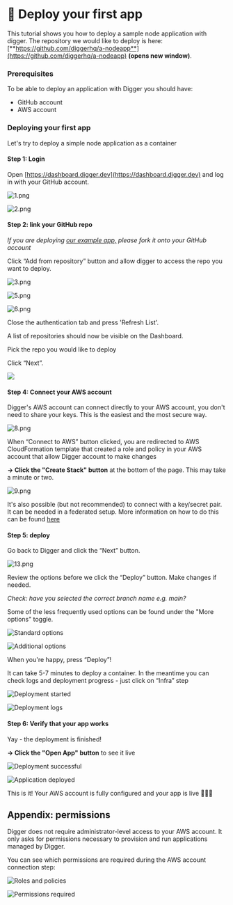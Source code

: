 # 🚀 Deploy your first app

This tutorial shows you how to deploy a sample node application with digger. The repository we would like to deploy is here: [**https://github.com/diggerhq/a-nodeapp**](https://github.com/diggerhq/a-nodeapp) **(opens new window)**.

### **Prerequisites**

To be able to deploy an application with Digger you should have:

* GitHub account
* AWS account

### **Deploying your first app**

Let's try to deploy a simple node application as a container

#### Step 1: Login

Open [https://dashboard.digger.dev](https://dashboard.digger.dev) and log in with your GitHub account.

![1.png](<../.gitbook/assets/1 (1).png>)

![2.png](<../.gitbook/assets/2 (1).png>)

#### Step 2: link your GitHub repo

_If you are deploying_ [_our example app,_](https://github.com/diggerhq/a-nodeapp) _please fork it onto your GitHub account_

Click “Add from repository” button and allow digger to access the repo you want to deploy.

![3.png](<../.gitbook/assets/3 (1).png>)

![5.png](<../.gitbook/assets/5 (1).png>)

![6.png](../.gitbook/assets/6.png)

Close the authentication tab and press 'Refresh List'.&#x20;

A list of repositories should now be visible on the Dashboard.

Pick the repo you would like to deploy&#x20;

Click “Next”.

![](../.gitbook/assets/7.png)

#### Step 4: Connect your AWS account

Digger's AWS account can connect directly to your AWS account, you don't need to share your keys. This is the easiest and the most secure way.

![8.png](../.gitbook/assets/8.png)

When “Connect to AWS” button clicked, you are redirected to AWS CloudFormation template that created a role and policy in your AWS account that allow Digger account to make changes

**-> Click the "Create Stack" button** at the bottom of the page. This may take a minute or two.

![9.png](../.gitbook/assets/9.png)

It's also possible (but not recommended) to connect with a key/secret pair. It can be needed in a federated setup. More information on how to do this can be found [here](https://learn.digger.dev/misc/aws-keys.html)

#### Step 5: deploy

Go back to Digger and click the “Next” button.

![13.png](<../.gitbook/assets/13 (1).png>)

Review the options before we click the “Deploy” button. Make changes if needed.

_Check: have you selected the correct branch name e.g. main?_

Some of the less frequently used options can be found under the "More options" toggle.

![Standard options](../.gitbook/assets/14.png)

![Additional options](<../.gitbook/assets/15 (1).png>)

When you're happy, press “Deploy”!&#x20;

It can take 5-7 minutes to deploy a container. In the meantime you can check logs and deployment progress - just click on “Infra” step

![Deployment started](<../.gitbook/assets/16 (1).png>)

![Deployment logs](<../.gitbook/assets/17 (1).png>)

#### Step 6: Verify that your app works

Yay - the deployment is finished!

**-> Click the "Open App" button** to see it live

![Deployment successful](<../.gitbook/assets/18 (1).png>)

![Application deployed](<../.gitbook/assets/19 (1).png>)

This is it! Your AWS account is fully configured and your app is live 🎉🎉🎉

## Appendix: permissions

Digger does not require administrator-level access to your AWS account. It only asks for permissions necessary to provision and run applications managed by Digger.

You can see which permissions are required during the AWS account connection step:

![Roles and policies](../.gitbook/assets/aws-policy.png)

![Permissions required](../.gitbook/assets/aws-permissions.png)
